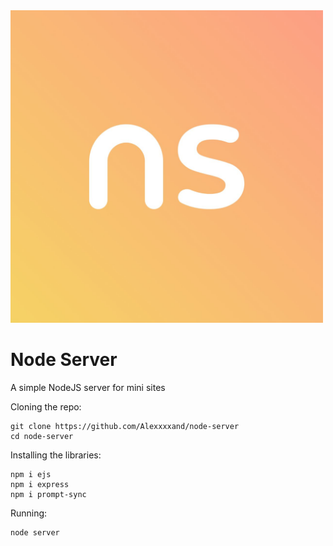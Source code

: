 <img src="https://github.com/Alexxxxand/mediafiles/blob/main/IMG_20230927_101110_128.jpg" width="500" height="500">

# Node Server

A simple NodeJS server for mini sites



Cloning the repo:
```
git clone https://github.com/Alexxxxand/node-server
cd node-server
```

Installing the libraries:
```
npm i ejs
npm i express
npm i prompt-sync
```

Running:
```
node server
```


